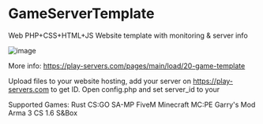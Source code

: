 # GameServerTemplate
Web PHP+CSS+HTML+JS Website template with monitoring &amp; server info

![image](https://user-images.githubusercontent.com/23291806/128423682-ab1c81f4-52a9-49e4-9c52-f4c075b8dd48.png)


More info: https://play-servers.com/pages/main/load/20-game-template

Upload files to your website hosting, add your server on https://play-servers.com to get ID. Open config.php and set server_id to your

Supported Games:
Rust 
CS:GO 
SA-MP 
FiveM 
Minecraft 
MC:PE 
Garry's Mod 
Arma 3
CS 1.6 
S&Box
